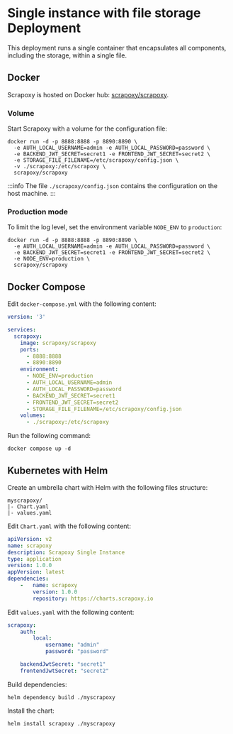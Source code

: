 # Single instance with file storage Deployment

This deployment runs a single container that encapsulates all components, including the storage, within a single file.


## Docker

Scrapoxy is hosted on Docker hub: [scrapoxy/scrapoxy](https://hub.docker.com/r/scrapoxy/scrapoxy/).


### Volume

Start Scrapoxy with a volume for the configuration file:

```shell
docker run -d -p 8888:8888 -p 8890:8890 \
  -e AUTH_LOCAL_USERNAME=admin -e AUTH_LOCAL_PASSWORD=password \
  -e BACKEND_JWT_SECRET=secret1 -e FRONTEND_JWT_SECRET=secret2 \
  -e STORAGE_FILE_FILENAME=/etc/scrapoxy/config.json \
  -v ./scrapoxy:/etc/scrapoxy \
  scrapoxy/scrapoxy
```

:::info
The file `./scrapoxy/config.json` contains the configuration on the host machine.
:::


### Production mode

To limit the log level, set the environment variable `NODE_ENV` to `production`:

```shell
docker run -d -p 8888:8888 -p 8890:8890 \
  -e AUTH_LOCAL_USERNAME=admin -e AUTH_LOCAL_PASSWORD=password \
  -e BACKEND_JWT_SECRET=secret1 -e FRONTEND_JWT_SECRET=secret2 \
  -e NODE_ENV=production \
  scrapoxy/scrapoxy
```


## Docker Compose

Edit `docker-compose.yml` with the following content:

```yaml
version: '3'

services:
  scrapoxy:
    image: scrapoxy/scrapoxy
    ports:
      - 8888:8888
      - 8890:8890
    environment:
      - NODE_ENV=production
      - AUTH_LOCAL_USERNAME=admin
      - AUTH_LOCAL_PASSWORD=password
      - BACKEND_JWT_SECRET=secret1
      - FRONTEND_JWT_SECRET=secret2
      - STORAGE_FILE_FILENAME=/etc/scrapoxy/config.json
    volumes:
      - ./scrapoxy:/etc/scrapoxy
```

Run the following command:

```shell
docker compose up -d
```


## Kubernetes with Helm

Create an umbrella chart with Helm with the following files structure:

```
myscrapoxy/
|- Chart.yaml
|- values.yaml
```

Edit `Chart.yaml` with the following content:

```yaml
apiVersion: v2
name: scrapoxy
description: Scrapoxy Single Instance
type: application
version: 1.0.0
appVersion: latest
dependencies:
    -   name: scrapoxy
        version: 1.0.0
        repository: https://charts.scrapoxy.io
```

Edit `values.yaml` with the following content:

```yaml
scrapoxy:
    auth:
        local:
            username: "admin"
            password: "password"

    backendJwtSecret: "secret1"
    frontendJwtSecret: "secret2"
```

Build dependencies:

```shell
helm dependency build ./myscrapoxy
```

Install the chart:

```shell
helm install scrapoxy ./myscrapoxy
```
